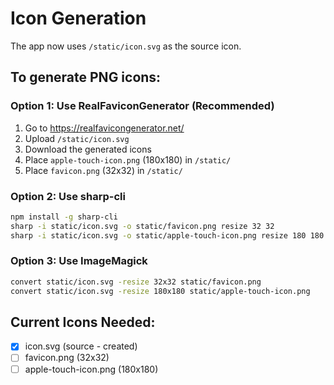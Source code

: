 # Icon Generation

The app now uses `/static/icon.svg` as the source icon.

## To generate PNG icons:

### Option 1: Use RealFaviconGenerator (Recommended)
1. Go to https://realfavicongenerator.net/
2. Upload `/static/icon.svg`
3. Download the generated icons
4. Place `apple-touch-icon.png` (180x180) in `/static/`
5. Place `favicon.png` (32x32) in `/static/`

### Option 2: Use sharp-cli
```bash
npm install -g sharp-cli
sharp -i static/icon.svg -o static/favicon.png resize 32 32
sharp -i static/icon.svg -o static/apple-touch-icon.png resize 180 180
```

### Option 3: Use ImageMagick
```bash
convert static/icon.svg -resize 32x32 static/favicon.png
convert static/icon.svg -resize 180x180 static/apple-touch-icon.png
```

## Current Icons Needed:
- [x] icon.svg (source - created)
- [ ] favicon.png (32x32)
- [ ] apple-touch-icon.png (180x180)

